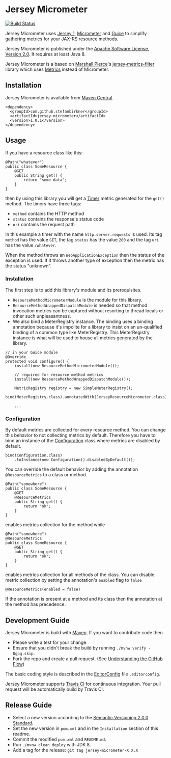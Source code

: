 # Jersey Micrometer

[![Build Status](https://travis-ci.com/stefanbirkner/jersey-micrometer.svg?branch=master)](https://travis-ci.com/stefanbirkner/jersey-micrometer)

Jersey Micrometer uses [Jersey 1](https://jersey.java.net/),
[Micrometer](https://micrometer.io/) and
[Guice](https://github.com/google/guice) to simplify gathering metrics for your
JAX-RS resource methods.

Jersey Micrometer is published under the
[Apache Software License, Version 2.0](http://www.apache.org/licenses/LICENSE-2.0).
It requires at least Java 8.

Jersey Micrometer is a based on [Marshall Pierce](https://mpierce.org/)'s
[jersey-metrics-filter](https://github.com/palominolabs/jersey-metrics-filter)
library which uses [Metrics](https://metrics.dropwizard.io) instead of
Micrometer.


## Installation

Jersey Micrometer is available from
[Maven Central](https://search.maven.org/#search|ga|1|jersey-micrometer).

    <dependency>
      <groupId>com.github.stefanbirkner</groupId>
      <artifactId>jersey-micrometer</artifactId>
      <version>1.0.1</version>
    </dependency>


## Usage

If you have a resource class like this:

    @Path("whatever")
    public class SomeResource {
        @GET
        public String get() {
            return "some data";
        }
    }

then by using this library you will get a
[Timer](https://micrometer.io/docs/concepts#_timers) metric generated for the
`get()` method. The timers have three tags:
- `method` contains the HTTP method
- `status` contains the response's status code
- `uri` contains the request path

In this example a timer with the name `http.server.requests` is used. Its tag
`method` has the value `GET`, the tag `status` has the value `200` and the tag
`uri` has the value `/whatever`.

When the method throws an `WebApplicationException` then the status of the
exception is used. If it throws another type of exception then the metric has
the status "unknown".

### Installation

The first step is to add this library's module and its prerequisites.
- `ResourceMethodMicrometerModule` is the module for this library.
- `ResourceMethodWrappedDispatchModule` is needed so that method invocation
metrics can be captured without resorting to thread locals or other such
unpleasantness.
- We also bind a MeterRegistry instance. The binding uses a binding annotation
because it's impolite for a library to insist on an un-qualified binding of a
common type like MeterRegistry. This MeterRegistry instance is what will be used
to house all metrics generated by the library.

```
// in your Guice module
@Override
protected void configure() {
    install(new ResourceMethodMicrometerModule());

    // required for resource method metrics
    install(new ResourceMethodWrappedDispatchModule());

    MetricRegistry registry = new SimpleMeterRegistry();
    bind(MeterRegistry.class).annotatedWith(JerseyResourceMicrometer.class).toInstance(registry);

    ...
```

### Configuration

By default metrics are collected for every resource method. You can change this
behavior to not collecting metrics by default. Therefore you have to bind an
instance of the
[Configuration](https://github.com/stefanbirkner/jersey-micrometer-filter/blob/master/src/main/java/com/github/stefanbirkner/micrometer/jersey/Configuration.java)
class where metrics are disabled by default.

    bind(Configuration.class)
        .toInstance(new Configuration().disabledByDefault());

You can override the default behavior by adding the annotation
`@ResourceMetrics` to a class or method.

    @Path("somewhere")
    public class SomeResource {
        @GET
        @ResourceMetrics
        public String get() {
            return "ok";
        }
    }

enables metrics collection for the method while

    @Path("somewhere")
    @ResourceMetrics
    public class SomeResource {
        @GET
        public String get() {
            return "ok";
        }
    }

enables metrics collection for all methods of the class. You can disable metric
collection by setting the annotation's `enabled` flag to `false`

    @ResourceMetrics(enabled = false)

If the annotation is present at a method and its class then the annotation at
the method has precedence.


## Development Guide

Jersey Micrometer is build with [Maven](https://maven.apache.org/). If you want
to contribute code then

* Please write a test for your change.
* Ensure that you didn't break the build by running `./mvnw verify -Dgpg.skip`.
* Fork the repo and create a pull request. (See
[Understanding the GitHub Flow](https://guides.github.com/introduction/flow/index.html))

The basic coding style is described in the
[EditorConfig](http://editorconfig.org/) file `.editorconfig`.

Jersey Micrometer supports [Travis CI](https://travis-ci.com/) for continuous
integration. Your pull request will be automatically build by Travis CI.


## Release Guide

* Select a new version according to the
  [Semantic Versioning 2.0.0 Standard](http://semver.org/).
* Set the new version in `pom.xml` and in the `Installation` section of
  this readme.
* Commit the modified `pom.xml` and `README.md`.
* Run `./mvnw clean deploy` with JDK 8.
* Add a tag for the release: `git tag jersey-micrometer-X.X.X`
